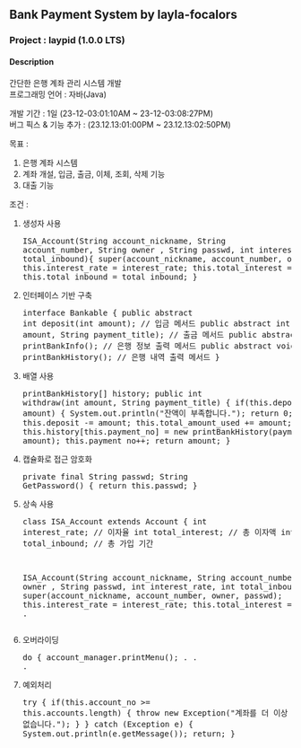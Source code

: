 ## Bank Payment System by layla-focalors
### Project : laypid (1.0.0 LTS)

#### Description
간단한 은행 계좌 관리 시스템 개발  
프로그래밍 언어 : 자바(Java)  

개발 기간 : 1일 (23-12-03:01:10AM ~ 23-12-03:08:27PM)  
   버그 픽스 & 기능 추가 : (23.12.13:01:00PM ~ 23.12.13:02:50PM)

목표 :
1. 은행 계좌 시스템
2. 계좌 개설, 입금, 출금, 이체, 조회, 삭제 기능
3. 대출 기능

조건 :
1. 생성자 사용 <pre>ISA_Account(String account_nickname, String account_number, String owner
   , String passwd, int interest_rate, int total_inbound){
   super(account_nickname, account_number, owner, passwd);
   this.interest_rate = interest_rate;
   this.total_interest = 0;
   this.total_inbound = total_inbound;
   }</pre>
2. 인터페이스 기반 구축 <pre>interface Bankable {
   public abstract int deposit(int amount); // 입금 메서드
   public abstract int withdraw(int amount, String payment_title); // 출금 메서드
   public abstract void printBankInfo(); // 은행 정보 출력 메서드
   public abstract void printBankHistory(); // 은행 내역 출력 메서드
   }</pre>
3. 배열 사용 <pre>printBankHistory[] history; public int withdraw(int amount, String payment_title) {
   if(this.deposit < amount) {
   System.out.println("잔액이 부족합니다.");
   return 0;
   }
   this.deposit -= amount;
   this.total_amount_used += amount;
   this.history[this.payment_no] = new printBankHistory(payment_title, amount);
   this.payment_no++;
   return amount;
   }</pre>
4. 캡슐화로 접근 암호화 <pre>private final String passwd; String GetPassword() { return this.passwd; }</pre>
5. 상속 사용 <pre>class ISA_Account extends Account {
   int interest_rate; // 이자율
   int total_interest; // 총 이자액
   int total_inbound; // 총 가입 기간

   ISA_Account(String account_nickname, String account_number, String owner
   , String passwd, int interest_rate, int total_inbound){
   super(account_nickname, account_number, owner, passwd);
   this.interest_rate = interest_rate;
   this.total_interest = 0; . . .</pre>
6. 오버라이딩 <pre>do {
   account_manager.printMenu(); . . .</pre>
7. 예외처리 <pre>try {
   if(this.account_no >= this.accounts.length) {
   throw new Exception("계좌를 더 이상 생성할 수 없습니다.");
   }
   } catch (Exception e) {
   System.out.println(e.getMessage());
   return;
   }</pre>

